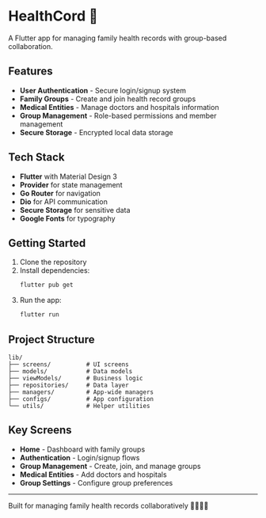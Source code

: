 # HealthCord 🏥

A Flutter app for managing family health records with group-based collaboration.

## Features

- **User Authentication** - Secure login/signup system
- **Family Groups** - Create and join health record groups
- **Medical Entities** - Manage doctors and hospitals information
- **Group Management** - Role-based permissions and member management
- **Secure Storage** - Encrypted local data storage

## Tech Stack

- **Flutter** with Material Design 3
- **Provider** for state management
- **Go Router** for navigation
- **Dio** for API communication
- **Secure Storage** for sensitive data
- **Google Fonts** for typography

## Getting Started

1. Clone the repository
2. Install dependencies:
   ```bash
   flutter pub get
   ```
3. Run the app:
   ```bash
   flutter run
   ```

## Project Structure

```
lib/
├── screens/          # UI screens
├── models/           # Data models
├── viewModels/       # Business logic
├── repositories/     # Data layer
├── managers/         # App-wide managers
├── configs/          # App configuration
└── utils/            # Helper utilities
```

## Key Screens

- **Home** - Dashboard with family groups
- **Authentication** - Login/signup flows
- **Group Management** - Create, join, and manage groups
- **Medical Entities** - Add doctors and hospitals
- **Group Settings** - Configure group preferences

---

Built for managing family health records collaboratively 👨‍👩‍👧‍👦
